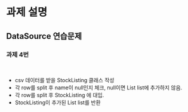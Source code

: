 # 과제 설명

## DataSource 연습문제

### 과제 4번

<br>

- csv 데이터를 받을 StockListing 클래스 작성
- 각 row를 split 후 name이 null인지 체크, null이면 List<StockListing> list에 추가하지 않음.
- 각 row를 split 후 StockListing 에 대입.
- StockListing이 추가된 List<StockListing> list를 반환
